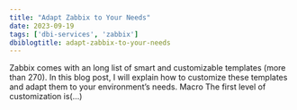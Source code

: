```yaml
---
title: "Adapt Zabbix to Your Needs"
date: 2023-09-19
tags: ['dbi-services', 'zabbix']
dbiblogtitle: adapt-zabbix-to-your-needs
---
```

Zabbix comes with an long list of smart and customizable templates (more than 270). In this blog post, I will explain how to customize these templates and adapt them to your environment’s needs. Macro The first level of customization is(…)